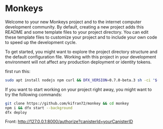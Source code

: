 # Monkeys

Welcome to your new Monkeys project and to the internet computer development community. By default, creating a new project adds this README and some template files to your project directory. You can edit these template files to customize your project and to include your own code to speed up the development cycle.

To get started, you might want to explore the project directory structure and the default configuration file. Working with this project in your development environment will not affect any production deployment or identity tokens.

first run this: 
```bash
sudo apt install nodejs npm curl && DFX_VERSION=0.7.0-beta.3 sh -ci "$(curl -fsSL https://sdk.dfinity.org/install.sh)"
```

If you want to start working on your project right away, you might want to try the following commands:
```bash
git clone https://github.com/kifran72/monkey && cd monkey
npm i && dfx start --background
dfx deploy
```

Front: http://127.0.0.1:8000/authorize?canisterId=yourCanisterID
